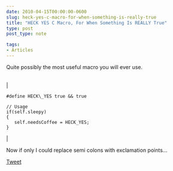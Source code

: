 ```yaml
---
date: 2010-04-15T00:00:00-0600
slug: heck-yes-c-macro-for-when-something-is-really-true
title: "HECK YES C Macro, For When Something Is REALLY True"
type: post
post_type: note

tags:
- Articles
---
```

Quite possibly the most useful macro you will ever use.





|  |
| --- |
| 
```
#define HECK\_YES true && true
 
// Usage
if(self.sleepy)
{
   self.needsCoffee = HECK_YES;
}
```
 |



Now if only I could replace semi colons with exclamation points…



[Tweet](http://twitter.com/share)

